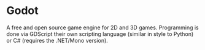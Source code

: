# Godot

<!-- Someone else add screenshots - I don't actively have projects in Godot at the moment -->

A free and open source game engine for 2D and 3D games.
Programming is done via GDScript their own scripting language (similar in style to Python) or C# (requires the .NET/Mono version).